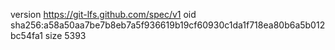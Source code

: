 version https://git-lfs.github.com/spec/v1
oid sha256:a58a50aa7be7b8eb7a5f936619b19cf60930c1da1f718ea80b6a5b012bc54fa1
size 5393
